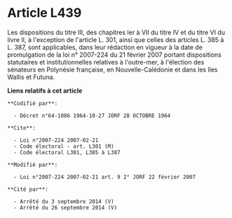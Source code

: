 # Article L439

Les dispositions du titre III, des chapitres Ier à VII du titre IV et du titre VI du livre II, à l'exception de l'article L.
301, ainsi que celles des articles L. 385 à L. 387, sont applicables, dans leur rédaction en vigueur à la date de
promulgation de la loi n° 2007-224 du 21 février 2007 portant dispositions statutaires et institutionnelles relatives à
l'outre-mer, à l'élection des sénateurs en Polynésie française, en Nouvelle-Calédonie et dans les îles Wallis et Futuna.

**Liens relatifs à cet article**

	**Codifié par**:

	  - Décret n°64-1086 1964-10-27 JORF 28 OCTOBRE 1964

	**Cite**:

	  - Loi n°2007-224 2007-02-21
	  - Code électoral - art. L301 (M)
	  - Code électoral L301, L385 à L387

	**Modifié par**:

	  - Loi n°2007-224 2007-02-21 art. 9 2° JORF 22 février 2007

	**Cité par**:

	  - Arrêté du 3 septembre 2014 (V)
	  - Arrêté du 26 septembre 2014 (V)
